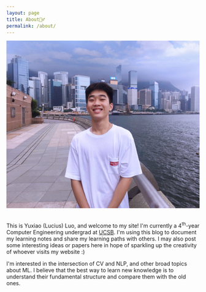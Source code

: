 ```yaml
---
layout: page
title: About🙋‍♂️
permalink: /about/
---
```



<div class= "image-cropper">
    <img src="/assets/img/profile-pic3.JPG">
</div><br>

This is Yuxiao (Lucius) Luo, and welcome to my site! I'm currently a 4<sup>th</sup>-year Computer Engineering undergrad at [UCSB](https://www.ucsb.edu). I'm using this blog to document my learning notes and share my learning paths with others. I may also post some interesting ideas or papers here in hope of sparkling up the creativity of whoever visits my website :)

I'm interested in the intersection of CV and NLP, and other broad topics about ML. I believe that the best way to learn new knowledge is to understand their fundamental structure and compare them with the old ones. 


